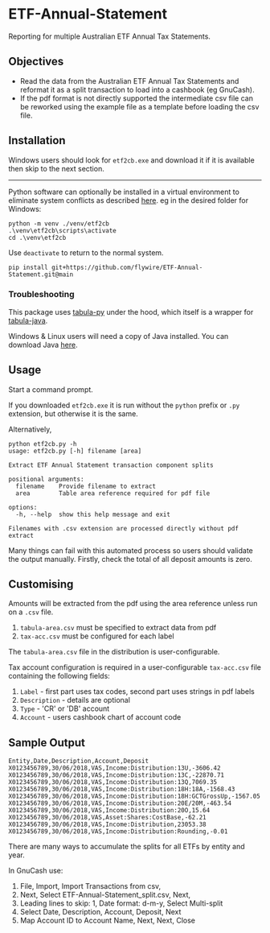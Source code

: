 # ETF-Annual-Statement

Reporting for multiple Australian ETF Annual Tax Statements.

## Objectives

* Read the data from the Australian ETF Annual Tax Statements and reformat it as
a split transaction to load into a cashbook (eg GnuCash).
* If the pdf format is not directly supported the intermediate csv file can be
reworked using the example file as a template before loading the csv file.

## Installation

Windows users should look for `etf2cb.exe` and download it if it is available
then skip to the next section.

---

Python software can optionally be installed in a virtual environment to
eliminate system conflicts as described
[here](https://docs.python.org/3/library/venv.html).
eg in the desired folder for Windows:

```
python -m venv ./venv/etf2cb
.\venv\etf2cb\scripts\activate
cd .\venv\etf2cb
```
Use `deactivate` to return to the normal system.

```
pip install git+https://github.com/flywire/ETF-Annual-Statement.git@main
```

### Troubleshooting

This package uses [tabula-py](https://github.com/chezou/tabula-py) under the
hood, which itself is a wrapper for
[tabula-java](https://github.com/tabulapdf/tabula-java).

Windows & Linux users will need a copy of Java installed. You can download
Java [here](https://www.java.com/download/).

## Usage

Start a command prompt.

If you downloaded `etf2cb.exe` it is run without the `python` prefix or `.py`
extension, but otherwise it is the same.

Alternatively,

```
python etf2cb.py -h
usage: etf2cb.py [-h] filename [area]

Extract ETF Annual Statement transaction component splits

positional arguments:
  filename    Provide filename to extract
  area        Table area reference required for pdf file

options:
  -h, --help  show this help message and exit

Filenames with .csv extension are processed directly without pdf extract
```

Many things can fail with this automated process so users should validate the
output manually.
Firstly, check the total of all deposit amounts is zero.

## Customising

Amounts will be extracted from the pdf using the area reference unless run on
a `.csv` file.

1. `tabula-area.csv` must be specified to extract data from pdf
1. `tax-acc.csv` must be configured for each label

The `tabula-area.csv` file in the distribution is user-configurable.

Tax account configuration is required in a user-configurable `tax-acc.csv`
file containing the following fields:

1. `Label` - first part uses tax codes, second part uses strings in pdf labels
1. `Description` - details are optional
1. `Type` - 'CR' or 'DB' account
1. `Account` - users cashbook chart of account code

## Sample Output

```csv
Entity,Date,Description,Account,Deposit
X0123456789,30/06/2018,VAS,Income:Distribution:13U,-3606.42
X0123456789,30/06/2018,VAS,Income:Distribution:13C,-22870.71
X0123456789,30/06/2018,VAS,Income:Distribution:13Q,7069.35
X0123456789,30/06/2018,VAS,Income:Distribution:18H:18A,-1568.43
X0123456789,30/06/2018,VAS,Income:Distribution:18H:GCTGrossUp,-1567.05
X0123456789,30/06/2018,VAS,Income:Distribution:20E/20M,-463.54
X0123456789,30/06/2018,VAS,Income:Distribution:20O,15.64
X0123456789,30/06/2018,VAS,Asset:Shares:CostBase,-62.21
X0123456789,30/06/2018,VAS,Income:Distribution,23053.38
X0123456789,30/06/2018,VAS,Income:Distribution:Rounding,-0.01
```

There are many ways to accumulate the splits for all ETFs by entity and year.

In GnuCash use:
1. File, Import, Import Transactions from csv,
1. Next, Select ETF-Annual-Statement_split.csv, Next,
1. Leading lines to skip: 1, Date format: d-m-y, Select Multi-split
1. Select Date, Description, Account, Deposit, Next
1. Map Account ID to Account Name, Next, Next, Close

